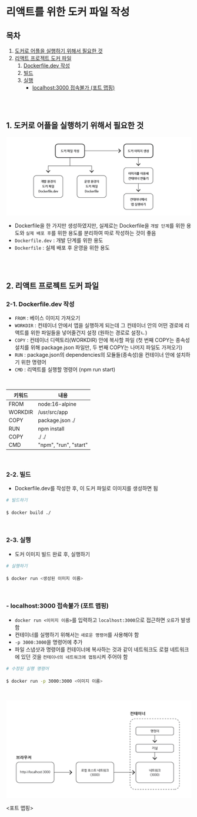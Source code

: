 # 리액트를 위한 도커 파일 작성

## 목차

1. [도커로 어플을 실행하기 위해서 필요한 것](#1-도커로-어플을-실행하기-위해서-필요한-것)
2. [리액트 프로젝트 도커 파일](#2-리액트-프로젝트-도커-파일)
    1. [Dockerfile.dev 작성](#2-1-dockerfiledev-작성)
    2. [빌드](#2-2-빌드)
    3. [실행](#2-3-실행)
        - [localhost:3000 접속불가 (포트 맵핑)](#--localhost3000-접속불가-포트-맵핑)

<br/>
<br/>

## 1. 도커로 어플을 실행하기 위해서 필요한 것

![도커로 어플 실행하기](../img/docker_running_app.png)

- Dockerfile을 한 가지만 생성하였지만, 실제로는 Dockerfile을 `개발 단계`를 위한 용도와 `실제 배포 후`를 위한 용도를 분리하여 따로 작성하는 것이 좋음
- `Dockerfile.dev` : 개발 단계를 위한 용도
- `Dockerfile` : 실제 배포 후 운영을 위한 용도

<br/>
<br/>

## 2. 리액트 프로젝트 도커 파일

### 2-1. Dockerfile.dev 작성

- `FROM` : 베이스 이미지 가져오기
- `WORKDIR` : 컨테이너 안에서 앱을 실행하게 되는데 그 컨테이너 안의 어떤 경로에 리액트를 위한 파일들을 넣어줄건지 설정 (원하는 경로로 설정ㄴ)
- `COPY` : 컨테이너 디렉토리(WORKDIR) 안에 복사할 파일 (첫 번째 COPY는 종속성 설치를 위해 package.json 파일만, 두 번째 COPY는 나머지 파일도 가져오기)
- `RUN` : package.json의 dependencies의 모듈들(종속성)을 컨테이너 안에 설치하기 위한 명령어
- `CMD` : 리액트를 실행할 명령어 (npm run start)

<br/>

| 키워드     | 내용                    |
|---------|-----------------------|
| FROM    | node:16-alpine        |
| WORKDIR | /usr/src/app          |
| COPY    | package.json ./       |
| RUN     | npm install           |
| COPY    | ./ ./                 |
| CMD     | "npm", "run", "start" |

<br/>

### 2-2. 빌드

- Dockerfile.dev를 작성한 후, 이 도커 파일로 이미지를 생성하면 됨

```bash
# 빌드하기

$ docker build ./
```

<br/>

### 2-3. 실행

- 도커 이미지 빌드 완료 후, 실행하기

```bash
# 실행하기

$ docker run <생성된 이미지 이름>
```

<br/>

### - localhost:3000 접속불가 (포트 맵핑)

- `docker run <이미지 이름>`를 입력하고 `localhost:3000`으로 접근하면 `오류`가 발생함
- 컨테이너를 실행하기 위해서는 `새로운 명령어`를 사용해야 함
- `-p 3000:3000`을 명령어에 추가
- 파일 스냅샷과 명령어를 컨테이너에 복사하는 것과 같이 네트워크도 로컬 네트워크에 있던 것을 `컨테이너의 네트워크에 맵핑`시켜 주어야 함

```bash
# 수정된 실행 명령어

$ docker run -p 3000:3000 <이미지 이름>
```

<br/>

![포트 맵핑](../img/docker_port_mapping.png)

<포트 맵핑>